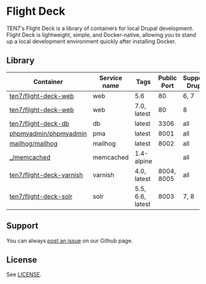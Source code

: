 # Flight Deck

TEN7's Flight Deck is a library of containers for local Drupal development. Flight Deck is lightweight, simple, and Docker-native, allowing you to stand up a local development environment quickly after installing Docker.

## Library

| Container | Service name | Tags | Public Port | Supports Drupal |
| --------- | ------------ | ---- | ----------- | --------------- |
| [ten7/flight-deck-web](https://hub.docker.com/r/ten7/flight-deck-web/) | web | 5.6 | 80 | 6, 7 |
| [ten7/flight-deck-web](https://hub.docker.com/r/ten7/flight-deck-web/) | web | 7.0, latest | 80 | 8 |
| [ten7/flight-deck-db](https://hub.docker.com/r/ten7/flight-deck-db/) | db | latest | 3306 | all |
| [phpmyadmin/phpmyadmin](https://hub.docker.com/r/phpmyadmin/phpmyadmin/) | pma | latest | 8001 | all |
| [mailhog/mailhog](https://hub.docker.com/r/mailhog/mailhog/) | mailhog | latest | 8002 | all |
| [_/memcached](https://hub.docker.com/_/memcached/) | memcached | 1.4-alpine |   | all |
| [ten7/flight-deck-varnish](https://hub.docker.com/r/ten7/flight-deck-varnish/) | varnish | 4.0, latest | 8004, 8005 | all |
| [ten7/flight-deck-solr](https://hub.docker.com/r/ten7/flight-deck-solr/) | solr | 5.5, 6.6, latest | 8003 | 7, 8 |

## Support

You can always [post an issue](https://github.com/ten7/flight-deck/issues/new) on our Github page.

## License

See [LICENSE](https://raw.githubusercontent.com/ten7/flight-deck/master/LICENSE).
